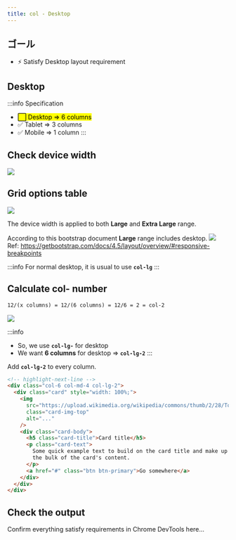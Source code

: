 ```yaml
---
title: col - Desktop
---
```


## ゴール
- ⚡ Satisfy Desktop layout requirement

## Desktop

:::info Specification
- <mark>⬜ Desktop => 6 columns</mark>
- ✅ Tablet => 3 columns
- ✅ Mobile => 1 column
:::

## Check device width

![](../../img/2020-05-21-17-44-52.png)

## Grid options table
![](../../img/2020-05-21-17-57-37.png)

The device width is applied to both **Large** and **Extra Large** range.

According to this bootstrap document **Large** range includes desktop.
![](https://coderhackers-1304676641.cos.ap-tokyo.myqcloud.com/docs/img/2020-05-09-05-24-13.png)
Ref: https://getbootstrap.com/docs/4.5/layout/overview/#responsive-breakpoints


:::info
For normal desktop, it is usual to use **`col-lg`**
:::

## Calculate col- number

```txt title="Formula to determine col- number"
12/(x columns) = 12/(6 columns) = 12/6 = 2 = col-2
```

![](../../img/2020-05-21-11-01-06.png)

:::info
- So, we use **`col-lg-`** for desktop
- We want **6 columns** for desktop => **`col-lg-2`**
:::


Add **`col-lg-2`** to every column.
```html
<!-- highlight-next-line -->
<div class="col-6 col-md-4 col-lg-2">
  <div class="card" style="width: 100%;">
    <img
      src="https://upload.wikimedia.org/wikipedia/commons/thumb/2/28/Tortoiseshell_she-cat.JPG/640px-Tortoiseshell_she-cat.JPG"
      class="card-img-top"
      alt="..."
    />
    <div class="card-body">
      <h5 class="card-title">Card title</h5>
      <p class="card-text">
        Some quick example text to build on the card title and make up
        the bulk of the card's content.
      </p>
      <a href="#" class="btn btn-primary">Go somewhere</a>
    </div>
  </div>
</div>
```

## Check the output
Confirm everything satisfy requirements in Chrome DevTools here...
